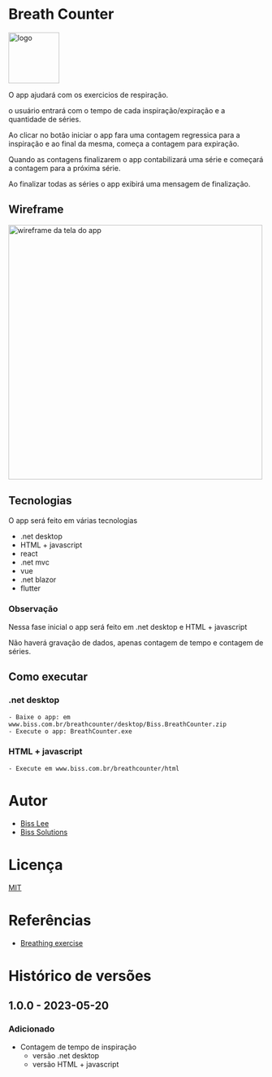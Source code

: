 ﻿# Breath Counter
<img src="https://github.com/bisslee/breath-counter/blob/master/img/logo.png?raw=true" alt="logo" width="100">

O app ajudará com os exercicios de respiração.

o usuário entrará com o tempo de cada inspiração/expiração e a quantidade de séries.

Ao clicar no botão iniciar o app fara uma contagem regressica para a inspiração 
e ao final da mesma, começa a contagem para expiração.

Quando as contagens finalizarem o app contabilizará uma série e 
começará a contagem para a próxima série.

Ao finalizar todas as séries o app exibirá uma mensagem de finalização.

## Wireframe
<img src="https://github.com/bisslee/breath-counter/blob/master/doc/wireframe.png?raw=true" alt="wireframe da tela do app" width="500">

## Tecnologias
O app será feito em várias tecnologias
- .net desktop
- HTML + javascript
- react
- .net mvc
- vue
- .net blazor
- flutter

### Observação 
Nessa fase inicial o app será feito em .net desktop e HTML + javascript

Não haverá gravação de dados, apenas contagem de tempo e contagem de séries.

## Como executar
### .net desktop
	- Baixe o app: em www.biss.com.br/breathcounter/desktop/Biss.BreathCounter.zip
	- Execute o app: BreathCounter.exe

### HTML + javascript
	- Execute em www.biss.com.br/breathcounter/html
	
# Autor
- [Biss Lee](ivana@biss.com.br)
- [Biss Solutions](www.biss.com.br)

# Licença
[MIT](https://choosealicense.com/licenses/mit/)

# Referências
- [Breathing exercise](https://www.youtube.com/watch?v=SEfs5TJZ6Nk)

# Histórico de versões
## 1.0.0 - 2023-05-20
### Adicionado
- Contagem de tempo de inspiração
    - versão .net desktop
    - versão HTML + javascript
